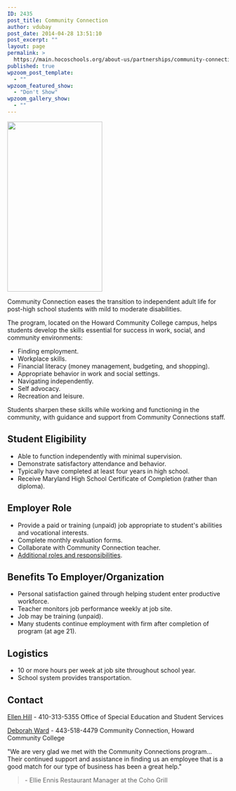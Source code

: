 ```yaml
---
ID: 2435
post_title: Community Connection
author: vdubay
post_date: 2014-04-28 13:51:10
post_excerpt: ""
layout: page
permalink: >
  https://main.hocoschools.org/about-us/partnerships/community-connection/
published: true
wpzoom_post_template:
  - ""
wpzoom_featured_show:
  - "Don't Show"
wpzoom_gallery_show:
  - ""
---
```

<img class="pict" src="/f/aboutus/partnership/photo_commconn2.jpg" alt="" width="216" height="387" />

<p>Community Connection eases the transition to independent adult life for post-high school students with mild to moderate disabilities.</p>
<p>The program, located on the Howard Community College campus, helps students develop the skills essential for success in work, social, and community environments:</p>

<ul>
  <li>Finding employment.</li>
  <li>Workplace skills.</li>
  <li>Financial literacy (money management, budgeting, and shopping).</li>
  <li>Appropriate behavior in work and social settings.</li>
  <li>Navigating independently.</li>
  <li>Self advocacy.</li>
  <li>Recreation and leisure.</li>
</ul>

<p>Students sharpen these skills while working and functioning in the community, with guidance and support from Community Connections staff.</p>

<h2>Student Eligibility</h2>
<ul>
<li>Able to function independently with minimal supervision.</li>
<li>Demonstrate satisfactory attendance and behavior.</li>
<li>Typically have completed at least four years in high school.</li>
<li>Receive Maryland High School Certificate of Completion (rather than diploma).</li>
</ul>

<h2>Employer Role</h2>
<ul>
  <li>Provide a paid or training (unpaid) job appropriate to student's abilities and vocational interests.</li>
  <li>Complete monthly evaluation forms.</li>
  <li>Collaborate with Community Connection teacher.</li>
  <li><a href="/about-us/partnerships/additional-roles-and-responsibilities/">Additional roles and responsibilities</a>.</li>
</ul>

<h2>Benefits To Employer/Organization</h2>
<ul>
  <li>Personal satisfaction gained through helping student enter productive workforce.</li>
  <li>Teacher monitors job performance weekly at job site.</li>
  <li>Job may be training (unpaid).</li>
  <li>Many students continue employment with firm after completion of program (at age 21).</li>
</ul>

<h2>Logistics</h2>
<ul>
  <li>10 or more hours per week at job site throughout school year.</li>
  <li>School system provides transportation.</li>
</ul>

<h2><strong>Contact</strong></h2>
<p><a href="mailto:ellen_hill@hcpss.org?subject=Community Connection Inquiry">Ellen Hill</a> - 410-313-5355
Office of Special Education and Student Services</p>

<p><a href="mailto:deborah_ward@hcpss.org?subject=Community Connection Inquiry">Deborah Ward</a> - 443-518-4479
Community Connection, Howard Community College</p>

<p>&quot;We are very glad we met with the Community Connections program&hellip; Their continued support and assistance in finding us an employee that is a good match for our type of business has been a great help.&quot;</p>
<blockquote>
- Ellie Ennis
Restaurant Manager at the Coho Grill
</blockquote>